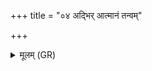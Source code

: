 +++
title = "०४ अद्भिर् आत्मानं तन्वम्"

+++
<details><summary>मूलम् (GR)</summary>

अद्भिर् आत्मानं तन्वं शुम्भमाना  
गृहान् प्रेहि महिषी भवासि ।  
तत्र त्वादुर् गार्हपत्याय देवाः  
प्रजावती जरदष्टिर् यथासः ॥
</details>